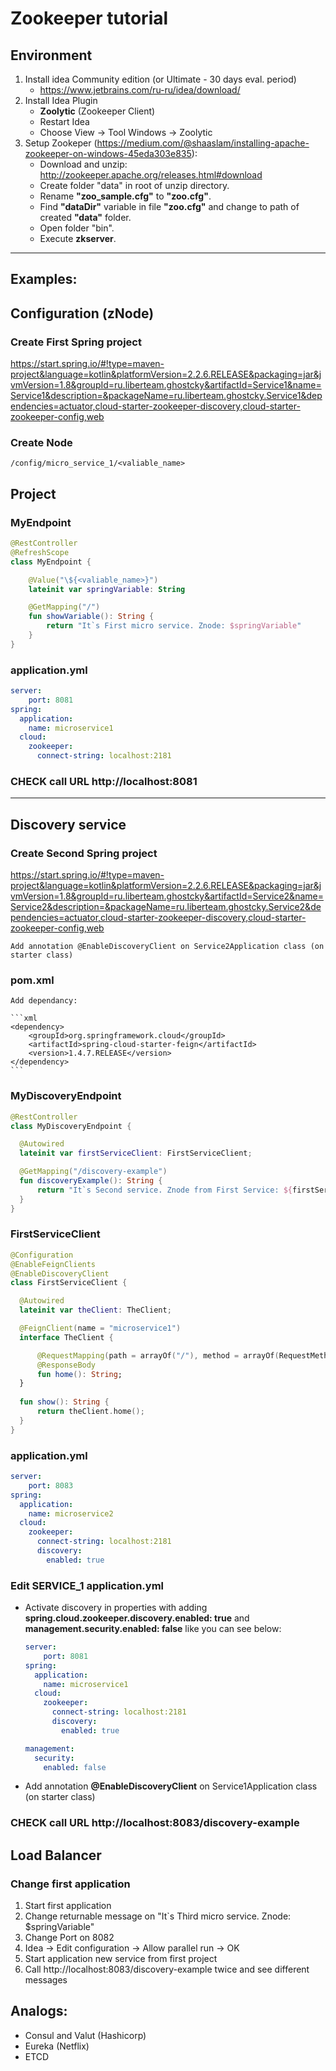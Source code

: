 # Zookeeper tutorial

## Environment
1) Install idea Community edition (or Ultimate - 30 days eval. period)
    - https://www.jetbrains.com/ru-ru/idea/download/
1) Install Idea Plugin
    - __Zoolytic__ (Zookeeper Client)
    - Restart Idea
    - Choose View -> Tool Windows -> Zoolytic
1) Setup Zookeper (https://medium.com/@shaaslam/installing-apache-zookeeper-on-windows-45eda303e835): 
    - Download and unzip: http://zookeeper.apache.org/releases.html#download
    - Create folder "data" in root of unzip directory.
    - Rename __"zoo_sample.cfg"__ to __"zoo.cfg"__.
    - Find __"dataDir"__ variable in file __"zoo.cfg"__ and change to path of created __"data"__ folder.
    - Open folder "bin".
    - Execute __zkserver__.
    
------

## Examples:
## Configuration (zNode)

### Create First Spring project
https://start.spring.io/#!type=maven-project&language=kotlin&platformVersion=2.2.6.RELEASE&packaging=jar&jvmVersion=1.8&groupId=ru.liberteam.ghostcky&artifactId=Service1&name=Service1&description=&packageName=ru.liberteam.ghostcky.Service1&dependencies=actuator,cloud-starter-zookeeper-discovery,cloud-starter-zookeeper-config,web

### Create Node
    /config/micro_service_1/<valiable_name>

## Project

### MyEndpoint    
  ```kotlin
  @RestController
  @RefreshScope
  class MyEndpoint {

      @Value("\${<valiable_name>}")
      lateinit var springVariable: String

      @GetMapping("/")
      fun showVariable(): String {
          return "It`s First micro service. Znode: $springVariable"
      }
  }
  ```

### application.yml
```yml
server:
    port: 8081
spring:
  application:
    name: microservice1
  cloud:
    zookeeper:
      connect-string: localhost:2181
```

### CHECK call URL http://localhost:8081

-------

## Discovery service

### Create Second Spring project
https://start.spring.io/#!type=maven-project&language=kotlin&platformVersion=2.2.6.RELEASE&packaging=jar&jvmVersion=1.8&groupId=ru.liberteam.ghostcky&artifactId=Service2&name=Service2&description=&packageName=ru.liberteam.ghostcky.Service2&dependencies=actuator,cloud-starter-zookeeper-discovery,cloud-starter-zookeeper-config,web

    Add annotation @EnableDiscoveryClient on Service2Application class (on starter class)

### pom.xml

    Add dependancy: 
    
    ```xml
    <dependency>
        <groupId>org.springframework.cloud</groupId>
        <artifactId>spring-cloud-starter-feign</artifactId>
        <version>1.4.7.RELEASE</version>
    </dependency>
    ```

### MyDiscoveryEndpoint
  ```kotlin
  @RestController
  class MyDiscoveryEndpoint {

    @Autowired
    lateinit var firstServiceClient: FirstServiceClient;

    @GetMapping("/discovery-example")
    fun discoveryExample(): String {
        return "It`s Second service. Znode from First Service: ${firstServiceClient.show()}";
    }
  }
  ```

### FirstServiceClient
  ```kotlin
  @Configuration
  @EnableFeignClients
  @EnableDiscoveryClient
  class FirstServiceClient {

    @Autowired
    lateinit var theClient: TheClient;

    @FeignClient(name = "microservice1")
    interface TheClient {

        @RequestMapping(path = arrayOf("/"), method = arrayOf(RequestMethod.GET))
        @ResponseBody
        fun home(): String;
    }
    
    fun show(): String {
        return theClient.home();
    }
  }
  ```

### application.yml
```yml
server:
    port: 8083
spring:
  application:
    name: microservice2
  cloud:
    zookeeper:
      connect-string: localhost:2181
      discovery:
        enabled: true
```

### Edit SERVICE_1 application.yml 
- Activate discovery in properties with adding __spring.cloud.zookeeper.discovery.enabled: true__ and __management.security.enabled: false__ like you can see below:
    ```yml
    server:
        port: 8081
    spring:
      application:
        name: microservice1
      cloud:
        zookeeper:
          connect-string: localhost:2181
          discovery:
            enabled: true
    
    management:
      security:
        enabled: false
    ```

- Add annotation __@EnableDiscoveryClient__ on Service1Application class (on starter class)

### CHECK call URL http://localhost:8083/discovery-example

## Load Balancer

### Change first application

1) Start first application
1) Change returnable message on "It`s Third micro service. Znode: $springVariable"
1) Change Port on 8082
1) Idea -> Edit configuration -> Allow parallel run -> OK
1) Start application new service from first project
1) Call http://localhost:8083/discovery-example twice and see different messages

## Analogs: 
 - Consul and Valut (Hashicorp)
 - Eureka (Netflix)
 - ETCD
